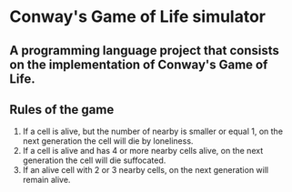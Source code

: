 # Conway's Game of Life simulator
## A programming language project that consists on the implementation of Conway's Game of Life.

## Rules of the game
1. If a cell is alive, but the number of nearby is smaller or equal 1, on the next generation the cell will die by loneliness.
2. If a cell is alive and has 4 or more nearby cells alive, on the next generation the cell will die suffocated.
3. If an alive cell with 2 or 3 nearby cells, on the next generation will remain alive.

